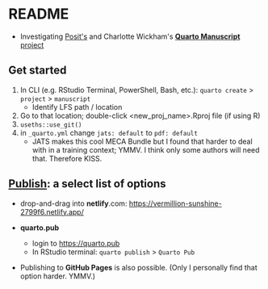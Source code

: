 # README

<!-- badges: start -->

<!-- badges: end -->

-   Investigating [Posit's](https://posit.co) and Charlotte Wickham's [**Quarto Manuscript** project](https://quarto.org/docs/manuscripts/)

## Get started

1.  In CLI (e.g. RStudio Terminal, PowerShell, Bash, etc.): `quarto create` \> `project` \> `manuscript`
    -   Identify LFS path / location
2.  Go to that location; double-click \<new_proj_name\>.Rproj file (if using R)
3.  `useths::use_git()`
4.  in `_quarto.yml` change `jats: default` to `pdf: default`
    -   JATS makes this cool MECA Bundle but I found that harder to deal with in a training context; YMMV. I think only some authors will need that. Therefore KISS.

## [Publish](https://quarto.org/docs/publishing/): a select list of options

-   drop-and-drag into **netlify**.com: <https://vermillion-sunshine-2799f6.netlify.app/>

-   **quarto.pub**

    -   login to https://quarto.pub
    -   In RStudio terminal: `quarto publish` \> `Quarto Pub`

-   Publishing to **GitHub Pages** is also possible. (Only I personally find that option harder. YMMV.)
